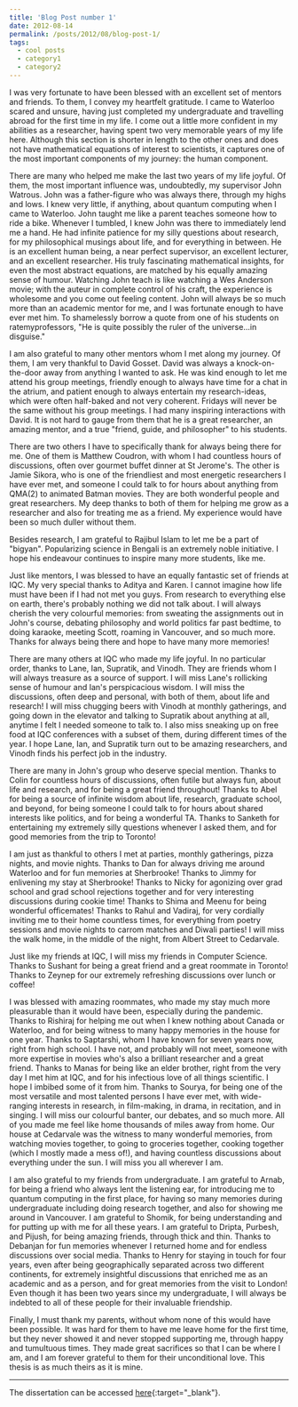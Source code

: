 ```yaml
---
title: 'Blog Post number 1'
date: 2012-08-14
permalink: /posts/2012/08/blog-post-1/
tags:
  - cool posts
  - category1
  - category2
---
```



I was very fortunate to have been blessed with an excellent set of mentors and friends. To them, I convey my heartfelt gratitude. I came to Waterloo scared and unsure, having just completed my undergraduate and travelling abroad for the first time in my life. I come out a little more confident in my abilities as a researcher, having spent two very memorable years of my life here. Although this section is shorter in length to the other ones and does not have mathematical equations of interest to scientists, it captures one of the most important components of my journey: the human component. 

There are many who helped me make the last two years of my life joyful. Of them, the most important influence was, undoubtedly, my supervisor John Watrous. John was a father-figure who was always there, through my highs and lows. I knew very little, if anything, about quantum computing when I came to Waterloo. John taught me like a parent teaches someone how to ride a bike. Whenever I tumbled, I knew John was there to immediately lend me a hand. He had infinite patience for my silly questions about research, for my philosophical musings about life, and for everything in between. He is an excellent human being, a near perfect supervisor, an excellent lecturer, and an excellent researcher. His truly fascinating mathematical insights, for even the most abstract equations, are matched by his equally amazing sense of humour. Watching John teach is like watching a Wes Anderson movie; with the auteur in complete control of his craft, the experience is wholesome and you come out feeling content. John will always be so much more than an academic mentor for me, and I was fortunate enough to have ever met him. To shamelessly borrow a quote from one of his students on ratemyprofessors, "He is quite possibly the ruler of the universe...in disguise." 

I am also grateful to many other mentors whom I met along my journey. Of them, I am very thankful to David Gosset. David was always a knock-on-the-door away from anything I wanted to ask. He was kind enough to let me attend his group meetings, friendly enough to always have time for a chat in the atrium, and patient enough to always entertain my research-ideas, which were often half-baked and not very coherent. Fridays will never be the same without his group meetings. I had many inspiring interactions with David. It is not hard to gauge from them that he is a great researcher, an amazing mentor, and a true "friend, guide, and philosopher" to his students.

There are two others I have to specifically thank for always being there for me. One of them is Matthew Coudron, with whom I had countless hours of discussions, often over gourmet buffet dinner at St Jerome's. The other is Jamie Sikora, who is one of the friendliest and most energetic researchers I have ever met, and someone I could talk to for hours about anything from QMA(2) to animated Batman movies. They are both wonderful people and great researchers. My deep thanks to both of them for helping me grow as a researcher and also for treating me as a friend. My experience would have been so much duller without them.

Besides research, I am grateful to Rajibul Islam to let me be a part of "bigyan". Popularizing science in Bengali is an extremely noble initiative. I hope his endeavour continues to inspire many more students, like me.

Just like mentors, I was blessed to have an equally fantastic set of friends at IQC. My very special thanks to Aditya and Karen. I cannot imagine how life must have been if I had not met you guys. From research to everything else on earth, there's probably nothing we did not talk about. I will always cherish the very colourful memories: from sweating the assignments out in John's course, debating philosophy and world politics far past bedtime, to doing karaoke, meeting Scott, roaming in Vancouver, and so much more. Thanks for always being there and hope to have many more memories!

There are many others at IQC who made my life joyful. In no particular order, thanks to Lane, Ian, Supratik, and Vinodh. They are friends whom I will always treasure as a source of support. I will miss Lane's rollicking sense of humour and Ian's perspicacious wisdom. I will miss the discussions, often deep and personal, with both of them, about life and research! I will miss chugging beers with Vinodh at monthly gatherings, and going down in the elevator and talking to Supratik about anything at all, anytime I felt I needed someone to talk to. I also miss sneaking up on free food at IQC conferences with a subset of them, during different times of the year. I hope Lane, Ian, and Supratik turn out to be amazing researchers, and Vinodh finds his perfect job in the industry. 

There are many in John's group who deserve special mention. Thanks to Colin for countless hours of discussions, often futile but always fun, about life and research, and for being a great friend throughout! Thanks to Abel for being a source of infinite wisdom about life, research, graduate school, and beyond, for being someone I could talk to for hours about shared interests like politics, and for being a wonderful TA. Thanks to Sanketh for entertaining my extremely silly questions whenever I asked them, and for good memories from the trip to Toronto!

I am just as thankful to others I met at parties, monthly gatherings, pizza nights, and movie nights. Thanks to Dan for always driving me around Waterloo and for fun memories at Sherbrooke! Thanks to Jimmy for enlivening my stay at Sherbrooke! Thanks to Nicky for agonizing over grad school and grad school rejections together and for very interesting discussions during cookie time! Thanks to Shima and Meenu for being wonderful officemates! Thanks to Rahul and Vadiraj, for very cordially inviting me to their home countless times, for everything from poetry sessions and movie nights to carrom matches and Diwali parties! I will miss the walk home, in the middle of the night, from Albert Street to Cedarvale. 

Just like my friends at IQC, I will miss my friends in Computer Science. Thanks to Sushant for being a great friend and a great roommate in Toronto! Thanks to Zeynep for our extremely refreshing discussions over lunch or coffee! 

I was blessed with amazing roommates, who made my stay much more pleasurable than it would have been, especially during the pandemic. Thanks to Rishiraj for helping me out when I knew nothing about Canada or Waterloo, and for being witness to many happy memories in the house for one year. Thanks to Saptarshi, whom I have known for seven years now, right from high school. I have not, and probably will not meet, someone with more expertise in movies who's also a brilliant researcher and a great friend. Thanks to Manas for being like an elder brother, right from the very day I met him at IQC, and for his infectious love of all things scientific. I hope I imbibed some of it from him. Thanks to Sourya, for being one of the most versatile and most talented persons I have ever met, with wide-ranging interests in research, in film-making, in drama, in recitation, and in singing. I will miss our colourful banter, our debates, and so much more. All of you made me feel like home thousands of miles away from home. Our house at Cedarvale was the witness to many wonderful memories, from watching movies together, to going to groceries together, cooking together (which I mostly made a mess of!), and having countless discussions about everything under the sun. I will miss you all wherever I am.

I am also grateful to my friends from undergraduate. I am grateful to Arnab, for being a friend who always lent the listening ear, for introducing me to quantum computing in the first place, for having so many memories during undergraduate including doing research together, and also for showing me around in Vancouver. I am grateful to Shomik, for being understanding and for putting up with me for all these years. I am grateful to Dripta, Purbesh, and Pijush, for being amazing friends, through thick and thin. Thanks to Debanjan for fun memories whenever I returned home and for endless discussions over social media. Thanks to Henry for staying in touch for four years, even after being geographically separated across two different continents, for extremely insightful discussions that enriched me as an academic and as a person, and for great memories from the visit to London! Even though it has been two years since my undergraduate, I will always be indebted to all of these people for their invaluable friendship.

Finally, I must thank my parents, without whom none of this would have been possible. It was hard for them to have me leave home for the first time, but they never showed it and never stopped supporting me, through happy and tumultuous times. They made great sacrifices so that I can be where I am, and I am forever grateful to them for their unconditional love. This thesis is as much theirs as it is mine. 

---

The dissertation can be accessed [here](/files/Ghosh_Soumik.pdf){:target="_blank"}.

